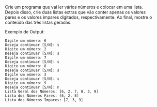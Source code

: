 Crie um programa que vai ler vários números e colocar em uma lista. Depois disso, crie duas listas extras que vão conter apenas os valores pares e os valores ímpares digitados, respectivamente. Ao final, mostre o conteúdo das três listas geradas.

Exemplo de Output:
~~~
Digite um número: 6
Deseja continuar [S/N]: s
Digite um número: 2
Deseja continuar [S/N]: s
Digite um número: 7
Deseja continuar [S/N]: s
Digite um número: 8
Deseja continuar [S/N]: s
Digite um número: 3
Deseja continuar [S/N]: s
Digite um número: 9
Deseja continuar [S/N]: n
Lista Geral dos Números: [6, 2, 7, 8, 3, 9]
Lista dos Números Pares: [6, 2, 8]
Lista dos Números Ímpares: [7, 3, 9]
~~~